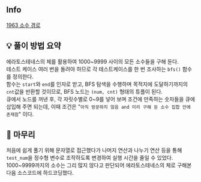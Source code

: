 ## Info
[1963 소수 경로](https://www.acmicpc.net/problem/1963)

## 💡 풀이 방법 요약
에라토스테네스의 체를 활용하여 1000~9999 사이의 모든 소수들을 구해 둔다.  
테스트 케이스 여러 번을 돌려야 하므로 각 테스트케이스를 한 번 조사하는 `bfs()` 함수를 정의한다.  
함수는 `start`와 `end`를 인자로 받고, BFS 탐색을 수행하며 목적지에 도달하기까지의 `cnt`값을 반환할 것이므로, BFS 노드는 `(num, cnt)` 형태의 튜플이 된다.  
큐에서 노드를 꺼낸 후, 각 자릿수별로 0~9를 넣어 보며 조건에 만족하는 숫자들을 큐에 삽입해 주면 되는데, 이때 조건은 "`아직 방문하지 않음 and 미리 구해 둔 소수 집합 안에 존재함`" 이다.

## 🙂 마무리
처음에 쉽게 풀기 위해 문자열로 접근했다가 나머지 연산과 나누기 연산 등을 통해 `test_num`을 정수형 변수로 조작하도록 변경하여 실행 시간을 줄일 수 있었다.  
1000~9999까지의 소수는 그리 많지 않다고 판단되어 에라토스테네스의 체로 구해본 다음 소스코드에 하드코딩했다.
